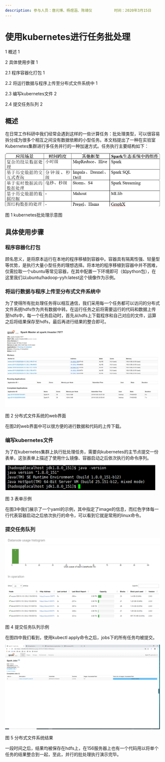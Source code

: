 ```yaml
---
description: 参与人员：唐元博、杨煜涵、陈靖仪          时间：2020年3月15日
---
```


# 使用kubernetes进行任务批处理

1 概述 1

2 具体使用步骤 1

2.1 程序容器化打包 1

2.2 将运行数据与程序上传至分布式文件系统中 1

2.3 编写kubernetes文件 2

2.4 提交任务队列 2

## 概述

在日常工作科研中我们经常会遇到这样的一些计算任务：批处理类型，可以很容易拆分成为很多个相互之间没有数据依赖的小型任务。本文档提出了一种在实验室Kubernetes集群进行多任务并行的一种加速方式。任务执行主要结构如下：

![](../.gitbook/assets/0%20%281%29.png)

图 1 kubernetes批处理示意图

## 具体使用步骤

### 程序容器化打包

顾名思义，是将原本运行在本地的程序移植到容器中。容器具有隔离性强、轻量型等优势，是执行大量小型任务的理想选择。将本地的程序移植到容器中并不困难，仅需拉取一个ubuntu等常见容器，在其中配置一下环境即可（如python包），在这里我们以ubuntu/hadoop-yyh:latest这个镜像作为示例。

### 将运行数据与程序上传至分布式文件系统中

为了使得所有批处理任务得以相互通信，我们采用每一个任务都可以访问的分布式文件系统hdfs作为共有数据中转。在运行任务之前将需要运行的代码和数据上传至hdfs中，每一个任务启动时，首先从hdfs上下载程序和自己对应的文件，运算之后将结果保存至hdfs，最后再进行结果的整合即可。

![](../.gitbook/assets/1%20%284%29.png)

图 2 分布式文件系统的web界面

在图2的web界面中可以很方便的进行数据和代码的上传下载。

### 编写kubernetes文件

为了在kubernetes集群上执行批处理任务，需要向kubernetes的主节点提交一份表单，这张表单上描述了使用什么镜像、容器启动之后依次执行的命令序列。

![](../.gitbook/assets/2%20%282%29.png)

图 3 表单示例

在图3中我们展示了一个yaml的示例，其中指定了image的信息，而红色字体每一行代表容器启动之后依次执行的命令，可以看到它就是常用的linux命令。

### 提交任务队列

![](../.gitbook/assets/3%20%281%29.png)

图 4 提交任务队列示例

在图四中我们看到，使用kubectl apply命令之后，jobs下的所有任务均被提交。

![](../.gitbook/assets/4%20%281%29.png)

图 5 分布式文件系统结果

一段时间之后，结果均被保存在hdfs上，在156服务器上也有一个代码用以将单个任务的结果整合到一起，至此，并行的批处理执行演示完毕。

